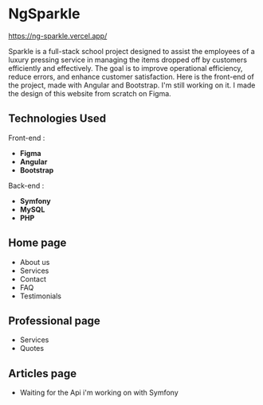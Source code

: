# NgSparkle

https://ng-sparkle.vercel.app/

Sparkle is a full-stack school project designed to assist the employees of a luxury pressing service in managing the items dropped off by customers efficiently and effectively. The goal is to improve operational efficiency, reduce errors, and enhance customer satisfaction.
Here is the front-end of the project, made with Angular and Bootstrap. I'm still working on it.
I made the design of this website from scratch on Figma.

## Technologies Used

Front-end :
- **Figma**
- **Angular**
- **Bootstrap**

Back-end :
- **Symfony**
- **MySQL**
- **PHP**

## Home page
 - About us
 - Services
 - Contact
 - FAQ
 - Testimonials

 ## Professional page
 - Services
 - Quotes

 ## Articles page
 - Waiting for the Api i'm working on with Symfony


